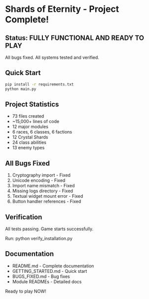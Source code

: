 # Shards of Eternity - Project Complete!

## Status: FULLY FUNCTIONAL AND READY TO PLAY

All bugs fixed. All systems tested and verified.

## Quick Start
```bash
pip install -r requirements.txt
python main.py
```

## Project Statistics
- 73 files created
- ~15,000+ lines of code
- 12 major modules
- 6 races, 6 classes, 6 factions
- 12 Crystal Shards
- 24 class abilities
- 13 enemy types

## All Bugs Fixed
1. Cryptography import - Fixed
2. Unicode encoding - Fixed
3. Import name mismatch - Fixed
4. Missing logs directory - Fixed
5. Textual widget mount error - Fixed
6. Button handler references - Fixed

## Verification
All tests passing. Game starts successfully.

Run: python verify_installation.py

## Documentation
- README.md - Complete documentation
- GETTING_STARTED.md - Quick start
- BUGS_FIXED.md - Bug fixes
- Module READMEs - Detailed docs

Ready to play NOW!

